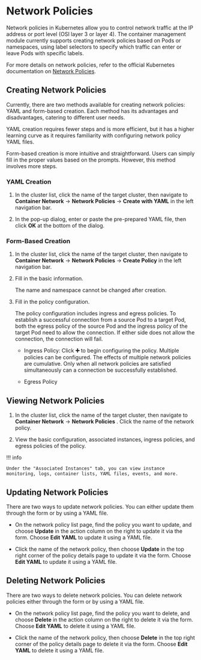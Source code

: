 # Network Policies

Network policies in Kubernetes allow you to control network traffic at the IP address or port level (OSI layer 3 or layer 4). The container management module currently supports creating network policies based on Pods or namespaces, using label selectors to specify which traffic can enter or leave Pods with specific labels.

For more details on network policies, refer to the official Kubernetes documentation on [Network Policies](https://kubernetes.io/docs/concepts/services-networking/network-policies/).

## Creating Network Policies

Currently, there are two methods available for creating network policies: YAML and form-based creation. Each method has its advantages and disadvantages, catering to different user needs.

YAML creation requires fewer steps and is more efficient, but it has a higher learning curve as it requires familiarity with configuring network policy YAML files.

Form-based creation is more intuitive and straightforward. Users can simply fill in the proper values based on the prompts. However, this method involves more steps.

### YAML Creation

1. In the cluster list, click the name of the target cluster, then navigate to __Container Network__ -> __Network Policies__ -> __Create with YAML__ in the left navigation bar.


2. In the pop-up dialog, enter or paste the pre-prepared YAML file, then click __OK__ at the bottom of the dialog.


### Form-Based Creation

1. In the cluster list, click the name of the target cluster, then navigate to __Container Network__ -> __Network Policies__ -> __Create Policy__ in the left navigation bar.


2. Fill in the basic information.

    The name and namespace cannot be changed after creation.


3. Fill in the policy configuration.

    The policy configuration includes ingress and egress policies. To establish a successful connection from a source Pod to a target Pod, both the egress policy of the source Pod and the ingress policy of the target Pod need to allow the connection. If either side does not allow the connection, the connection will fail.

    - Ingress Policy: Click __➕__ to begin configuring the policy. Multiple policies can be configured. The effects of multiple network policies are cumulative. Only when all network policies are satisfied simultaneously can a connection be successfully established.

    - Egress Policy

## Viewing Network Policies

1. In the cluster list, click the name of the target cluster, then navigate to __Container Network__ -> __Network Policies__ . Click the name of the network policy.


2. View the basic configuration, associated instances, ingress policies, and egress policies of the policy.


!!! info

    Under the "Associated Instances" tab, you can view instance monitoring, logs, container lists, YAML files, events, and more.


## Updating Network Policies

There are two ways to update network policies. You can either update them through the form or by using a YAML file.

- On the network policy list page, find the policy you want to update, and choose __Update__ in the action column on the right to update it via the form. Choose __Edit YAML__ to update it using a YAML file.


- Click the name of the network policy, then choose __Update__ in the top right corner of the policy details page to update it via the form. Choose __Edit YAML__ to update it using a YAML file.

## Deleting Network Policies

There are two ways to delete network policies. You can delete network policies either through the form or by using a YAML file.

- On the network policy list page, find the policy you want to delete, and choose __Delete__ in the action column on the right to delete it via the form. Choose __Edit YAML__ to delete it using a YAML file.


- Click the name of the network policy, then choose __Delete__ in the top right corner of the policy details page to delete it via the form. Choose __Edit YAML__ to delete it using a YAML file.
